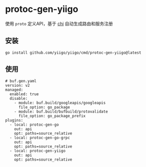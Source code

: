 # protoc-gen-yiigo

使用 `proto` 定义API，基于 [chi](https://github.com/go-chi/chi) 自动生成路由和服务注册

## 安装

```shell
go install github.com/yiigo/yiigo/cmd/protoc-gen-yiigo@latest
```

## 使用

```shell
# buf.gen.yaml
version: v2
managed:
  enabled: true
  disable:
    - module: buf.build/googleapis/googleapis
      file_option: go_package
    - module: buf.build/bufbuild/protovalidate
      file_option: go_package_prefix
plugins:
  - local: protoc-gen-go
    out: api
    opt: paths=source_relative
  - local: protoc-gen-go-grpc
    out: api
    opt: paths=source_relative
  - local: protoc-gen-yiigo
    out: api
    opt: paths=source_relative
```
